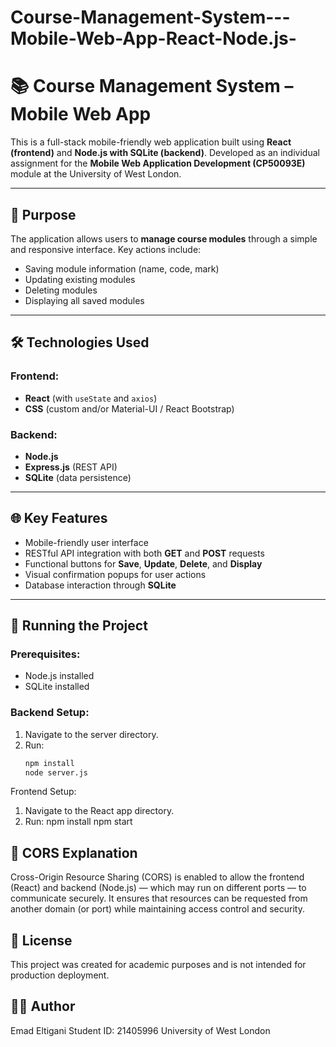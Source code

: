 # Course-Management-System---Mobile-Web-App-React-Node.js-
# 📚 Course Management System – Mobile Web App

This is a full-stack mobile-friendly web application built using **React (frontend)** and **Node.js with SQLite (backend)**. Developed as an individual assignment for the **Mobile Web Application Development (CP50093E)** module at the University of West London.

---

## 🎯 Purpose

The application allows users to **manage course modules** through a simple and responsive interface. Key actions include:

- Saving module information (name, code, mark)
- Updating existing modules
- Deleting modules
- Displaying all saved modules

---

## 🛠️ Technologies Used

### Frontend:
- **React** (with `useState` and `axios`)
- **CSS** (custom and/or Material-UI / React Bootstrap)

### Backend:
- **Node.js**
- **Express.js** (REST API)
- **SQLite** (data persistence)

---

## 🌐 Key Features

- Mobile-friendly user interface
- RESTful API integration with both **GET** and **POST** requests
- Functional buttons for **Save**, **Update**, **Delete**, and **Display**
- Visual confirmation popups for user actions
- Database interaction through **SQLite**

---

## 🚀 Running the Project

### Prerequisites:
- Node.js installed
- SQLite installed

### Backend Setup:
1. Navigate to the server directory.
2. Run:
   ```bash
   npm install
   node server.js
Frontend Setup:

1. Navigate to the React app directory.
2. Run:
npm install
npm start

## 🔐 CORS Explanation

Cross-Origin Resource Sharing (CORS) is enabled to allow the frontend (React) and backend (Node.js) — which may run on different ports — to communicate securely. It ensures that resources can be requested from another domain (or port) while maintaining access control and security.

## 📄 License

This project was created for academic purposes and is not intended for production deployment.

## 👨‍💻 Author

Emad Eltigani
Student ID: 21405996
University of West London
